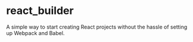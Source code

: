 # react_builder
A simple way to start creating React projects without the hassle of setting up Webpack and Babel. 
